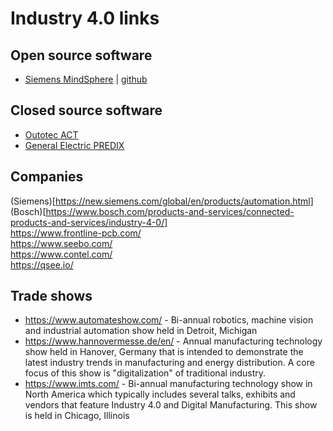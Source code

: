 # Industry 4.0 links

## Open source software
* [Siemens MindSphere](https://siemens.mindsphere.io/en) | [github](https://github.com/mindsphere)

## Closed source software
* [Outotec ACT](https://www.outotec.com/products-and-services/technologies/analyzers-and-automation/act-advanced-process-control/) <br>
* [General Electric PREDIX](https://www.predix.io/)

## Companies
(Siemens)[https://new.siemens.com/global/en/products/automation.html]<br>
(Bosch)[https://www.bosch.com/products-and-services/connected-products-and-services/industry-4-0/]<br>
https://www.frontline-pcb.com/<br>
https://www.seebo.com/<br>
https://www.contel.com/<br>
https://qsee.io/<br>


## Trade shows
* https://www.automateshow.com/ - Bi-annual robotics, machine vision and industrial automation show held in Detroit, Michigan<br>
* https://www.hannovermesse.de/en/ - Annual manufacturing technology show held in Hanover, Germany that is intended to demonstrate the latest industry trends in manufacturing and energy distribution. A core focus of this show is "digitalization" of traditional industry.<br>
* https://www.imts.com/ - Bi-annual manufacturing technology show in North America which typically includes several talks, exhibits and vendors that feature Industry 4.0 and Digital Manufacturing. This show is held in Chicago, Illinois
